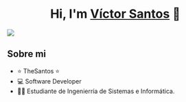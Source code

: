<div align="center">
<h1 align="center">Hi, I'm <a href="https://aristi.dev">Víctor Santos</a> 👋</h1>
</div>
<img src="https://www.canva.com/design/DAF8ughO6Hc/TRDxElyaWSnvhpHPWqov0g/edit?utm_content=DAF8ughO6Hc&utm_campaign=designshare&utm_medium=link2&utm_source=sharebutton">

## Sobre mi

- ⭐ TheSantos ⭐ 
- 💻 Software Developer
- 🧑‍🏫 Estudiante de Ingenierría de Sistemas e Informática. 
<br>
